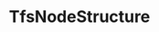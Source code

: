 ---
optionsClassName: TfsNodeStructureOptions
optionsClassFullName: MigrationTools.Enrichers.TfsNodeStructureOptions
configurationSamples:
- name: default
  description: 
  code: >-
    {
      "$type": "TfsNodeStructureOptions",
      "Enabled": true,
      "PrefixProjectToNodes": false,
      "NodeBasePaths": null,
      "AreaMaps": {
        "$type": "Dictionary`2"
      },
      "IterationMaps": {
        "$type": "Dictionary`2"
      },
      "ShouldCreateMissingRevisionPaths": true,
      "ReplicateAllExistingNodes": false
    }
  sampleFor: MigrationTools.Enrichers.TfsNodeStructureOptions
description: The TfsNodeStructureEnricher is used to create missing nodes in the target project. To configure it add a `TfsNodeStructureOptions` section to `CommonEnrichersConfig` in the config file. Otherwise defaults will be applied.
className: TfsNodeStructure
typeName: ProcessorEnrichers
architecture: v2
options:
- parameterName: AreaMaps
  type: Dictionary
  description: Remapping rules for area paths, implemented with regular expressions. The rules apply with a higher priority than the `PrefixProjectToNodes`, that is, if no rule matches the path and the `PrefixProjectToNodes` option is enabled, then the old `PrefixProjectToNodes` behavior is applied.
  defaultValue: '{}'
- parameterName: Enabled
  type: Boolean
  description: missng XML code comments
  defaultValue: missng XML code comments
- parameterName: IterationMaps
  type: Dictionary
  description: Remapping rules for iteration paths, implemented with regular expressions. The rules apply with a higher priority than the `PrefixProjectToNodes`, that is, if no rule matches the path and the `PrefixProjectToNodes` option is enabled, then the old `PrefixProjectToNodes` behavior is applied.
  defaultValue: '{}'
- parameterName: NodeBasePaths
  type: String[]
  description: The root paths of the Ares / Iterations you want migrate. See [NodeBasePath Configuration](#nodebasepath-configuration)
  defaultValue: '["/"]'
- parameterName: PrefixProjectToNodes
  type: Boolean
  description: Prefix the nodes with the new project name.
  defaultValue: false
- parameterName: RefName
  type: String
  description: missng XML code comments
  defaultValue: missng XML code comments
- parameterName: ReplicateAllExistingNodes
  type: Boolean
  description: missng XML code comments
  defaultValue: missng XML code comments
- parameterName: ShouldCreateMissingRevisionPaths
  type: Boolean
  description: When set to True the susyem will try to create any missing missing area or iteration paths from the revisions.
  defaultValue: missng XML code comments
status: missng XML code comments
processingTarget: missng XML code comments
classFile: /src/MigrationTools.Clients.AzureDevops.ObjectModel/ProcessorEnrichers/TfsNodeStructure.cs
optionsClassFile: /src/MigrationTools.Clients.AzureDevops.ObjectModel/ProcessorEnrichers/TfsNodeStructureOptions.cs

redirectFrom: []
layout: reference
toc: true
permalink: /Reference/v2/ProcessorEnrichers/TfsNodeStructure/
title: TfsNodeStructure
categories:
- ProcessorEnrichers
- v2
topics:
- topic: notes
  path: /docs/Reference/v2/ProcessorEnrichers/TfsNodeStructure-notes.md
  exists: false
  markdown: ''
- topic: introduction
  path: /docs/Reference/v2/ProcessorEnrichers/TfsNodeStructure-introduction.md
  exists: false
  markdown: ''

---